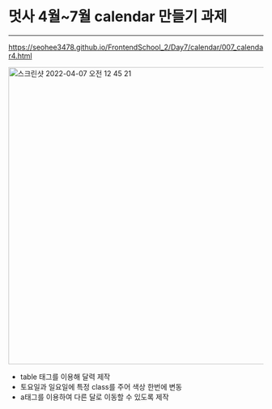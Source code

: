 # 멋사 4월~7월 calendar 만들기 과제
---

https://seohee3478.github.io/FrontendSchool_2/Day7/calendar/007_calendar4.html

<img width="587" alt="스크린샷 2022-04-07 오전 12 45 21" src="https://user-images.githubusercontent.com/78894678/162014739-58cd817e-966a-49e0-9aa4-858fd6f65d61.png">

- table 태그를 이용해 달력 제작
- 토요일과 일요일에 특정 class를 주어 색상 한번에 변동
- a태그를 이용하여 다른 달로 이동할 수 있도록 제작

